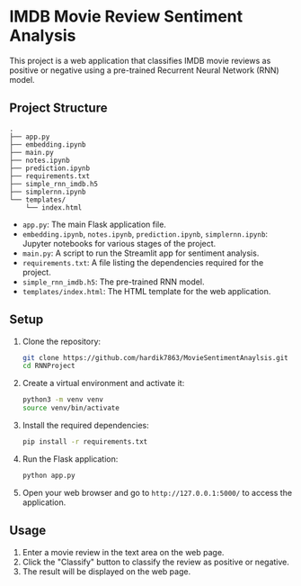 # IMDB Movie Review Sentiment Analysis

This project is a web application that classifies IMDB movie reviews as positive or negative using a pre-trained Recurrent Neural Network (RNN) model.

## Project Structure

```
.
├── app.py
├── embedding.ipynb
├── main.py
├── notes.ipynb
├── prediction.ipynb
├── requirements.txt
├── simple_rnn_imdb.h5
├── simplernn.ipynb
└── templates/
    └── index.html
```

- `app.py`: The main Flask application file.
- `embedding.ipynb`, `notes.ipynb`, `prediction.ipynb`, `simplernn.ipynb`: Jupyter notebooks for various stages of the project.
- `main.py`: A script to run the Streamlit app for sentiment analysis.
- `requirements.txt`: A file listing the dependencies required for the project.
- `simple_rnn_imdb.h5`: The pre-trained RNN model.
- `templates/index.html`: The HTML template for the web application.

## Setup

1. Clone the repository:
    ```sh
    git clone https://github.com/hardik7863/MovieSentimentAnaylsis.git
    cd RNNProject
    ```

2. Create a virtual environment and activate it:
    ```sh
    python3 -m venv venv
    source venv/bin/activate
    ```

3. Install the required dependencies:
    ```sh
    pip install -r requirements.txt
    ```

4. Run the Flask application:
    ```sh
    python app.py
    ```

5. Open your web browser and go to `http://127.0.0.1:5000/` to access the application.

## Usage

1. Enter a movie review in the text area on the web page.
2. Click the "Classify" button to classify the review as positive or negative.
3. The result will be displayed on the web page.

